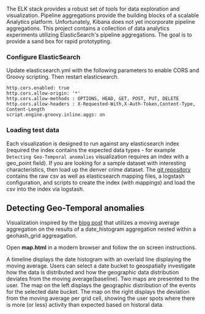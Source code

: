 The ELK stack provides a robust set of tools for data exploration and visualization. Pipeline aggregations provide the building blocks of a scalable Analytics platform. Unfortunately, Kibana does not yet incorporate pipeline aggregations. This project contains a collection of data analytics experiments utilizing ElasticSearch's pipeline aggregations. The goal is to provide a sand box for rapid prototypting.

### Configure ElasticSearch
Update elasticsearch.yml with the following parameters to enable CORS and Groovy scripting. Then restart elasticsearch.
```
http.cors.enabled: true
http.cors.allow-origin: '*'
http.cors.allow-methods : OPTIONS, HEAD, GET, POST, PUT, DELETE
http.cors.allow-headers : X-Requested-With,X-Auth-Token,Content-Type, Content-Length
script.engine.groovy.inline.aggs: on
```

### Loading test data
Each visualization is designed to run against any elasticsearch index (required the index contains the expected data types - for example `Detecting Geo-Temporal anomalies` visualization requires an index with a geo_point field). If you are looking for a sample dataset with interesting characteristics, then load up the denver crime dataset. The [git repository](https://github.com/FJbob/denver_data) contains the raw csv as well as elasticsearch mapping files, a logstash configuration, and scripts to create the index (with mappings) and load the csv into the index via logstash.

## Detecting Geo-Temporal anomalies
Visualization inspired by the [blog post](http://www.front2backdev.com/2016/05/03/geo-temporal-anomaly/) that utilizes a moving average aggregation on the results of a date_histogram aggregation nested within a geohash_grid aggreagation.

Open **map.html** in a modern browser and follow the on screen instructions.

A timeline displays the date histogram with an overlaid line displaying the moving average. Users can select a date bucket to geospatially investigate how the data is distributed and how the geographic data distribution deviates from the moving average(baseline). Two maps are presented to the user. The map on the left displays the geographic distribution of the events for the selected date bucket. The map on the right displays the deviation from the moving average per grid cell, showing the user spots where there is more (or less) activity than expected based on historal data.
